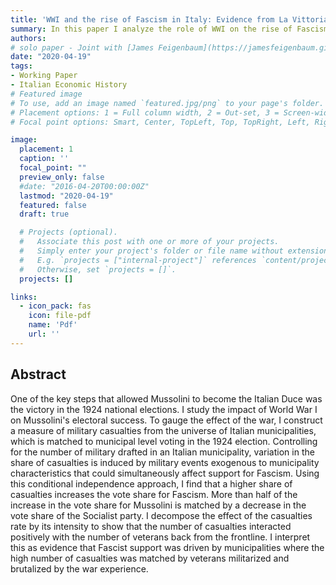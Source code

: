 ```yaml
---
title: 'WWI and the rise of Fascism in Italy: Evidence from La Vittoria Mutilata'
summary: In this paper I analyze the role of WWI on the rise of Fascism in Italy
authors:
# solo paper - Joint with [James Feigenbaum](https://jamesfeigenbaum.github.io)
date: "2020-04-19"
tags:
- Working Paper
- Italian Economic History
# Featured image
# To use, add an image named `featured.jpg/png` to your page's folder.
# Placement options: 1 = Full column width, 2 = Out-set, 3 = Screen-width
# Focal point options: Smart, Center, TopLeft, Top, TopRight, Left, Right, BottomLeft, Bottom, BottomRight

image:
  placement: 1
  caption: ''
  focal_point: ""
  preview_only: false
  #date: "2016-04-20T00:00:00Z"
  lastmod: "2020-04-19"
  featured: false
  draft: true

  # Projects (optional).
  #   Associate this post with one or more of your projects.
  #   Simply enter your project's folder or file name without extension.
  #   E.g. `projects = ["internal-project"]` references `content/project/deep-learning/index.md`.
  #   Otherwise, set `projects = []`.
  projects: []

links:
  - icon_pack: fas
    icon: file-pdf
    name: 'Pdf'
    url: ''
---
```


## Abstract


One of the key steps that allowed Mussolini to become the Italian Duce was the victory in the 1924 national elections. I study the impact of World War I on Mussolini's electoral success. To gauge the effect of the war, I construct a measure of military casualties from the universe of Italian municipalities, which is matched to municipal level voting in the 1924 election. Controlling for the number of military drafted in an Italian municipality, variation in the share of casualties is induced by military events exogenous to municipality characteristics that could simultaneously affect support for Fascism. Using this conditional independence approach, I find that a higher share of casualties increases the vote share for Fascism. More than half of the increase in the vote share for Mussolini is matched by a decrease in the vote share of the Socialist party. I decompose the effect of the casualties rate by its intensity to show that the number of casualties interacted positively with the number of veterans back from the frontline. I interpret this as evidence that Fascist support was driven by municipalities where the high number of casualties was matched by veterans militarized and brutalized by the war experience.

